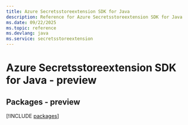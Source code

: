 ```yaml
---
title: Azure Secretsstoreextension SDK for Java
description: Reference for Azure Secretsstoreextension SDK for Java
ms.date: 09/22/2025
ms.topic: reference
ms.devlang: java
ms.service: secretsstoreextension
---
```

# Azure Secretsstoreextension SDK for Java - preview
## Packages - preview
[!INCLUDE [packages](secretsstoreextension-index.md)]